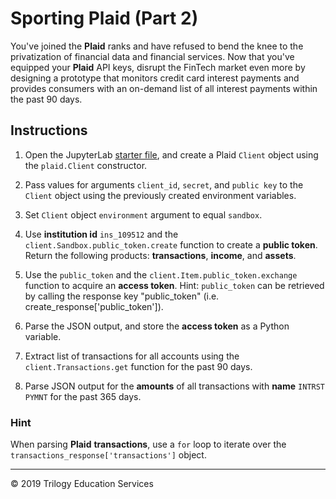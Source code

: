 # Sporting Plaid (Part 2)

You've joined the **Plaid** ranks and have refused to bend the knee to the privatization of financial data and financial services. Now that you've equipped your **Plaid** API keys, disrupt the FinTech market even more by designing a prototype that monitors credit card interest payments and provides consumers with an on-demand list of all interest payments within the past 90 days.

## Instructions

1. Open the JupyterLab [starter file](Unsolved/Core/sporting_plaid.ipynb), and create a Plaid `Client` object using the `plaid.Client` constructor.

2. Pass values for arguments `client_id`, `secret`, and `public key` to the `Client` object using the previously created environment variables.

3. Set `Client` object `environment` argument to equal `sandbox`.

4. Use **institution id** `ins_109512` and the `client.Sandbox.public_token.create` function to create a **public token**. Return the following products: **transactions**, **income**, and **assets**.

5. Use the `public_token` and the `client.Item.public_token.exchange` function to acquire an **access token**. Hint: `public_token` can be retrieved by calling the response key "public_token" (i.e. create_response['public_token']).

6. Parse the JSON output, and store the **access token** as a Python variable.

7. Extract list of transactions for all accounts using the `client.Transactions.get` function for the past 90 days.

8. Parse JSON output for the **amounts** of all transactions with **name** `INTRST PYMNT` for the past 365 days.

### Hint

When parsing **Plaid** **transactions**, use a `for` loop to iterate over the `transactions_response['transactions']` object.

- - -

© 2019 Trilogy Education Services
